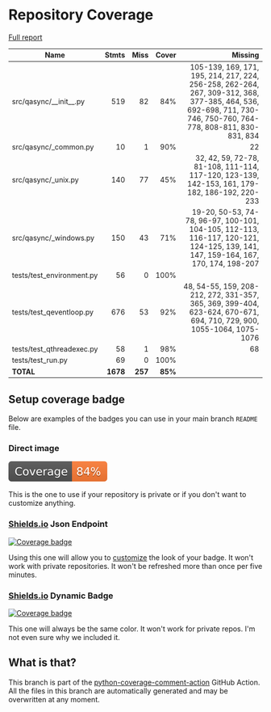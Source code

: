 # Repository Coverage

[Full report](https://htmlpreview.github.io/?https://github.com/CabbageDevelopment/qasync/blob/python-coverage-comment-action-data/htmlcov/index.html)

| Name                       |    Stmts |     Miss |   Cover |   Missing |
|--------------------------- | -------: | -------: | ------: | --------: |
| src/qasync/\_\_init\_\_.py |      519 |       82 |     84% |105-139, 169, 171, 195, 214, 217, 224, 256-258, 262-264, 267, 309-312, 368, 377-385, 464, 536, 692-698, 711, 730-746, 750-760, 764-778, 808-811, 830-831, 834 |
| src/qasync/\_common.py     |       10 |        1 |     90% |        22 |
| src/qasync/\_unix.py       |      140 |       77 |     45% |32, 42, 59, 72-78, 81-108, 111-114, 117-120, 123-139, 142-153, 161, 179-182, 186-192, 220-233 |
| src/qasync/\_windows.py    |      150 |       43 |     71% |19-20, 50-53, 74-78, 96-97, 100-101, 104-105, 112-113, 116-117, 120-121, 124-125, 139, 141, 147, 159-164, 167, 170, 174, 198-207 |
| tests/test\_environment.py |       56 |        0 |    100% |           |
| tests/test\_qeventloop.py  |      676 |       53 |     92% |48, 54-55, 159, 208-212, 272, 331-357, 365, 369, 399-404, 623-624, 670-671, 694, 710, 729, 900, 1055-1064, 1075-1076 |
| tests/test\_qthreadexec.py |       58 |        1 |     98% |        68 |
| tests/test\_run.py         |       69 |        0 |    100% |           |
|                  **TOTAL** | **1678** |  **257** | **85%** |           |


## Setup coverage badge

Below are examples of the badges you can use in your main branch `README` file.

### Direct image

[![Coverage badge](https://raw.githubusercontent.com/CabbageDevelopment/qasync/python-coverage-comment-action-data/badge.svg)](https://htmlpreview.github.io/?https://github.com/CabbageDevelopment/qasync/blob/python-coverage-comment-action-data/htmlcov/index.html)

This is the one to use if your repository is private or if you don't want to customize anything.

### [Shields.io](https://shields.io) Json Endpoint

[![Coverage badge](https://img.shields.io/endpoint?url=https://raw.githubusercontent.com/CabbageDevelopment/qasync/python-coverage-comment-action-data/endpoint.json)](https://htmlpreview.github.io/?https://github.com/CabbageDevelopment/qasync/blob/python-coverage-comment-action-data/htmlcov/index.html)

Using this one will allow you to [customize](https://shields.io/endpoint) the look of your badge.
It won't work with private repositories. It won't be refreshed more than once per five minutes.

### [Shields.io](https://shields.io) Dynamic Badge

[![Coverage badge](https://img.shields.io/badge/dynamic/json?color=brightgreen&label=coverage&query=%24.message&url=https%3A%2F%2Fraw.githubusercontent.com%2FCabbageDevelopment%2Fqasync%2Fpython-coverage-comment-action-data%2Fendpoint.json)](https://htmlpreview.github.io/?https://github.com/CabbageDevelopment/qasync/blob/python-coverage-comment-action-data/htmlcov/index.html)

This one will always be the same color. It won't work for private repos. I'm not even sure why we included it.

## What is that?

This branch is part of the
[python-coverage-comment-action](https://github.com/marketplace/actions/python-coverage-comment)
GitHub Action. All the files in this branch are automatically generated and may be
overwritten at any moment.
